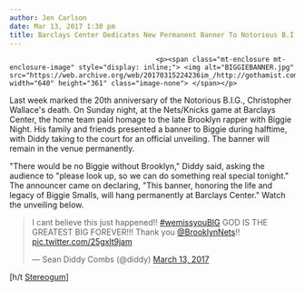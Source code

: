```yaml
---
author: Jen Carlson
date: Mar 13, 2017 1:30 pm
title: Barclays Center Dedicates New Permanent Banner To Notorious B.I.G.
---
```


	
										<p><span class="mt-enclosure mt-enclosure-image" style="display: inline;"> <img alt="BIGGIEBANNER.jpg" src="https://web.archive.org/web/20170315224236im_/http://gothamist.com/attachments/arts_jen/BIGGIEBANNER.jpg" width="640" height="361" class="image-none"> </span></p>

<p>Last week marked the 20th anniversary of the Notorious B.I.G., Christopher Wallace&apos;s death. On Sunday night, at the Nets/Knicks game at Barclays Center, the home team paid homage to the late Brooklyn rapper with Biggie Night. His family and friends presented a banner to Biggie during halftime, with Diddy taking to the court for an official unveiling. The banner will remain in the venue permanently. </p>

<p>&quot;There would be no Biggie without Brooklyn,&quot; Diddy said, asking the audience to &quot;please look up, so we can do something real special tonight.&quot; The announcer came on declaring, &quot;This banner, honoring the life and legacy of Biggie Smalls, will hang permanently at Barclays Center.&quot; Watch the unveiling below.</p>

<blockquote class="twitter-video" data-lang="en"><p lang="en" dir="ltr">I cant believe this just happened!! <a href="https://web.archive.org/web/20170315224236/https://twitter.com/hashtag/wemissyouBIG?src=hash">#wemissyouBIG</a> GOD IS THE GREATEST BIG FOREVER!!! Thank you <a href="https://web.archive.org/web/20170315224236/https://twitter.com/BrooklynNets">@BrooklynNets</a>!! <a href="https://web.archive.org/web/20170315224236/https://t.co/25gxlt9jam">pic.twitter.com/25gxlt9jam</a></p>&#x2014; Sean Diddy Combs (@diddy) <a href="https://web.archive.org/web/20170315224236/https://twitter.com/diddy/status/841092787047190528">March 13, 2017</a></blockquote>
<script async src="//web.archive.org/web/20170315224236js_/http://platform.twitter.com/widgets.js" charset="utf-8"></script>

<p>[h/t <a href="https://web.archive.org/web/20170315224236/http://www.stereogum.com/1929475/watch-diddy-unveil-barclays-centers-permanent-tribute-to-the-notorious-b-i-g-during-brooklyn-nets-biggie-night/video/">Stereogum</a>]</p>					
										
									
				